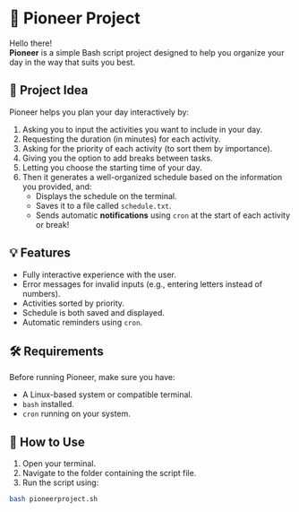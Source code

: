 # 👻 Pioneer Project

Hello there!  
**Pioneer** is a simple Bash script project designed to help you organize your day in the way that suits you best.

## 📌 Project Idea

Pioneer helps you plan your day interactively by:

1. Asking you to input the activities you want to include in your day.
2. Requesting the duration (in minutes) for each activity.
3. Asking for the priority of each activity (to sort them by importance).
4. Giving you the option to add breaks between tasks.
5. Letting you choose the starting time of your day.
6. Then it generates a well-organized schedule based on the information you provided, and:
   - Displays the schedule on the terminal.
   - Saves it to a file called `schedule.txt`.
   - Sends automatic **notifications** using `cron` at the start of each activity or break!

## 💡 Features

- Fully interactive experience with the user.
- Error messages for invalid inputs (e.g., entering letters instead of numbers).
- Activities sorted by priority.
- Schedule is both saved and displayed.
- Automatic reminders using `cron`.

## 🛠 Requirements

Before running Pioneer, make sure you have:

- A Linux-based system or compatible terminal.
- `bash` installed.
- `cron` running on your system.

## 🚀 How to Use

1. Open your terminal.
2. Navigate to the folder containing the script file.
3. Run the script using:

```bash
bash pioneerproject.sh
